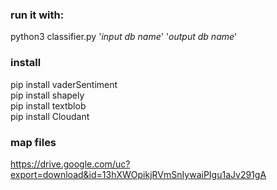### run it with:  
python3 classifier.py '*input db name*' '*output db name*'
### install
pip install vaderSentiment  
pip install shapely  
pip install textblob  
pip install Cloudant  
### map files
https://drive.google.com/uc?export=download&id=13hXWOpikjRVmSnIywaiPIgu1aJv291gA
